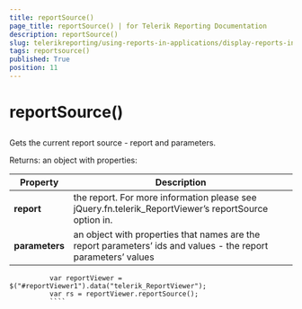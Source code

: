 ```yaml
---
title: reportSource()
page_title: reportSource() | for Telerik Reporting Documentation
description: reportSource()
slug: telerikreporting/using-reports-in-applications/display-reports-in-applications/web-application/html5-report-viewer/api-reference/reportviewer/methods/reportsource()
tags: reportsource()
published: True
position: 11
---
```


# reportSource()



## 

Gets the current report source - report and parameters.

Returns: an object with properties:


| Property | Description |
| ------ | ------ |
| __report__ |the report. For more information please see jQuery.fn.telerik_ReportViewer’s reportSource option in[](c578f366-93da-4dd1-8972-6efbc5a1790b#Options).|
| __parameters__ |an object with properties that names are the report parameters’ ids and values - the report parameters’ values|




````
          var reportViewer = $("#reportViewer1").data("telerik_ReportViewer");
          var rs = reportViewer.reportSource();
          ````


